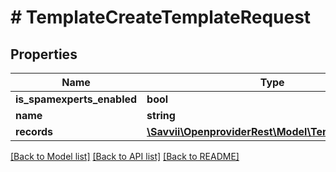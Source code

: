 # # TemplateCreateTemplateRequest

## Properties

Name | Type | Description | Notes
------------ | ------------- | ------------- | -------------
**is_spamexperts_enabled** | **bool** |  | [optional]
**name** | **string** |  | [optional]
**records** | [**\Savvii\OpenproviderRest\Model\TemplateRecord[]**](TemplateRecord.md) |  | [optional]

[[Back to Model list]](../../README.md#models) [[Back to API list]](../../README.md#endpoints) [[Back to README]](../../README.md)
